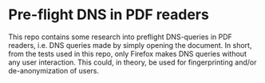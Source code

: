 # Pre-flight DNS in PDF readers

This repo contains some research into preflight DNS-queries in PDF readers, i.e. DNS queries made by simply opening the document.
In short, from the tests used in this repo, only Firefox makes DNS queries without any user interaction.
This could, in theory, be used for fingerprinting and/or de-anonymization of users.

